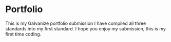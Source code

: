 # Portfolio
This is my Galvanize portfolio submission 
I have compiled all three standards into my first standard. I hope you enjoy my submission, this is my first time coding.
